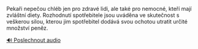 
Pekaři nepečou chléb jen pro zdravé lidi, ale také pro nemocné, kteří mají zvláštní diety. Rozhodnutí spotřebitele jsou uváděna ve skutečnost s veškerou silou, kterou jim spotřebitel dodává svou ochotou utratit určité množství peněz.

[🔊 Poslechnout audio](/data/7-paragraphs/audio/chapter_55/para_005-Pekai-nepeou-chlb-jen-pro-zdrav-lidi-ale-tak.mp3)

